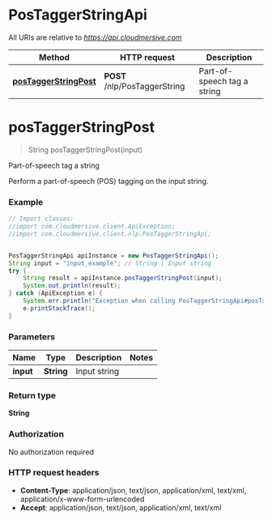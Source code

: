 # PosTaggerStringApi

All URIs are relative to *https://api.cloudmersive.com*

Method | HTTP request | Description
------------- | ------------- | -------------
[**posTaggerStringPost**](PosTaggerStringApi.md#posTaggerStringPost) | **POST** /nlp/PosTaggerString | Part-of-speech tag a string


<a name="posTaggerStringPost"></a>
# **posTaggerStringPost**
> String posTaggerStringPost(input)

Part-of-speech tag a string

Perform a part-of-speech (POS) tagging on the input string.

### Example
```java
// Import classes:
//import com.cloudmersive.client.ApiException;
//import com.cloudmersive.client.nlp.PosTaggerStringApi;


PosTaggerStringApi apiInstance = new PosTaggerStringApi();
String input = "input_example"; // String | Input string
try {
    String result = apiInstance.posTaggerStringPost(input);
    System.out.println(result);
} catch (ApiException e) {
    System.err.println("Exception when calling PosTaggerStringApi#posTaggerStringPost");
    e.printStackTrace();
}
```

### Parameters

Name | Type | Description  | Notes
------------- | ------------- | ------------- | -------------
 **input** | **String**| Input string |

### Return type

**String**

### Authorization

No authorization required

### HTTP request headers

 - **Content-Type**: application/json, text/json, application/xml, text/xml, application/x-www-form-urlencoded
 - **Accept**: application/json, text/json, application/xml, text/xml

